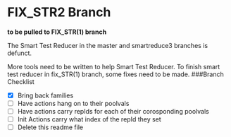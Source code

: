 # FIX_STR2 Branch
**to be pulled to FIX_STR(1) branch**

The Smart Test Reducer in the master and smartreduce3 branches is defunct. 

More tools need to be written to help Smart Test Reducer.  To finish smart test reducer in fix_STR(1) branch, some fixes need to be made.
###Branch Checklist
- [x] Bring back families
- [ ] Have actions hang on to their poolvals
- [ ] Have actions carry repIds for each of their corosponding poolvals
- [ ] Init Actions carry what index of the repId they set
- [ ] Delete this readme file
